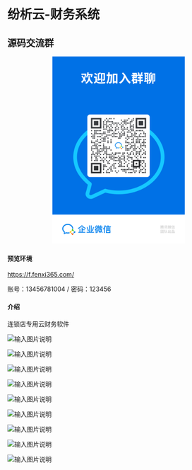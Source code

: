# 纷析云-财务系统

## 源码交流群

<div style="text-align: center">
<img width="300px" src="qun.png" alt="输入图片说明">
</div>

#### 预览环境
https://f.fenxi365.com/

账号：13456781004 / 密码：123456
#### 介绍
连锁店专用云财务软件


![输入图片说明](https://images.gitee.com/uploads/images/2022/0802/163610_1feaef92_82.png "1.png")

![输入图片说明](https://images.gitee.com/uploads/images/2022/0802/163631_00418cab_82.png "2.png")

![输入图片说明](https://images.gitee.com/uploads/images/2022/0802/163641_eececc32_82.png "3.png")

![输入图片说明](https://images.gitee.com/uploads/images/2022/0802/163653_2b8df6bb_82.png "4.png")

![输入图片说明](https://images.gitee.com/uploads/images/2022/0802/163705_e496ec0d_82.png "5.png")

![输入图片说明](https://images.gitee.com/uploads/images/2022/0802/163713_b37553e9_82.png "6.png")

![输入图片说明](https://images.gitee.com/uploads/images/2022/0802/163722_eb8d1bf7_82.png "7.png")

![输入图片说明](https://images.gitee.com/uploads/images/2022/0802/163730_480f03a3_82.png "8.png")

![输入图片说明](https://images.gitee.com/uploads/images/2022/0802/163737_30064798_82.png "9.png")
